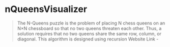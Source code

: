 # nQueensVisualizer
>The N-Queens puzzle is the problem of placing N chess queens on an N×N chessboard so that no two queens threaten each other. Thus, a solution requires that no two queens share the same row, column, or diagonal.
>This algorithm is designed using recursion
>Website Link - 

